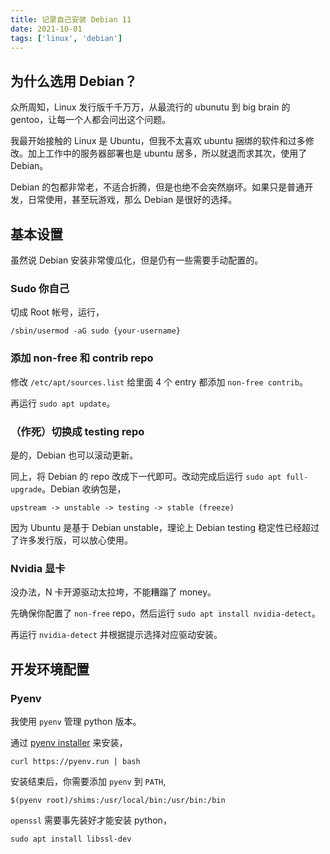 ```yaml
---
title: 记录自己安装 Debian 11
date: 2021-10-01
tags: ['linux', 'debian']
---
```


## 为什么选用 Debian？

众所周知，Linux 发行版千千万万，从最流行的 ubunutu 到 big brain 的 gentoo，让每一个人都会问出这个问题。

我最开始接触的 Linux 是 Ubuntu，但我不太喜欢 ubuntu 捆绑的软件和过多修改。加上工作中的服务器部署也是 ubuntu 居多，所以就退而求其次，使用了 Debian。

Debian 的包都非常老，不适合折腾，但是也绝不会突然崩坏。如果只是普通开发，日常使用，甚至玩游戏，那么 Debian 是很好的选择。

## 基本设置

虽然说 Debian 安装非常傻瓜化，但是仍有一些需要手动配置的。

### Sudo 你自己

切成 Root 帐号，运行，
```
/sbin/usermod -aG sudo {your-username}
```

### 添加 non-free 和 contrib repo

修改 `/etc/apt/sources.list` 给里面 4 个 entry 都添加 `non-free contrib`。

再运行 `sudo apt update`。

### （作死）切换成 testing repo

是的，Debian 也可以滚动更新。

同上，将 Debian 的 repo 改成下一代即可。改动完成后运行 `sudo apt full-upgrade`。Debian 收纳包是，
```
upstream -> unstable -> testing -> stable (freeze)
```

因为 Ubuntu 是基于 Debian unstable，理论上 Debian testing 稳定性已经超过了许多发行版，可以放心使用。

### Nvidia 显卡

没办法，N 卡开源驱动太拉垮，不能糟蹋了 money。

先确保你配置了 `non-free` repo，然后运行 `sudo apt install nvidia-detect`。

再运行 `nvidia-detect` 并根据提示选择对应驱动安装。

## 开发环境配置

### Pyenv

我使用 `pyenv` 管理 python 版本。

通过 [pyenv installer](https://github.com/pyenv/pyenv-installer) 来安装，
```
curl https://pyenv.run | bash
```

安装结束后，你需要添加 `pyenv` 到 `PATH`,
```
$(pyenv root)/shims:/usr/local/bin:/usr/bin:/bin
```

`openssl` 需要事先装好才能安装 python，
```
sudo apt install libssl-dev
```


